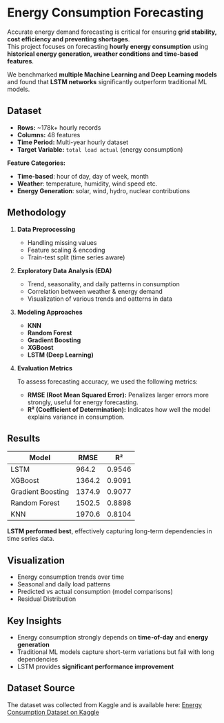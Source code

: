 # Energy Consumption Forecasting  

Accurate energy demand forecasting is critical for ensuring **grid stability, cost efficiency and preventing shortages**.  
This project focuses on forecasting **hourly energy consumption** using **historical energy generation, weather conditions and time-based features**.  

We benchmarked **multiple Machine Learning and Deep Learning models** and found that **LSTM networks** significantly outperform traditional ML models. 

## Dataset  

- **Rows:** ~178k+ hourly records  
- **Columns:** 48 features  
- **Time Period:** Multi-year hourly dataset  
- **Target Variable:** `total load actual` (energy consumption)  

**Feature Categories:**  
- **Time-based**: hour of day, day of week, month 
- **Weather**: temperature, humidity, wind speed etc.  
- **Energy Generation**: solar, wind, hydro, nuclear contributions

## Methodology  

1. **Data Preprocessing**  
   - Handling missing values  
   - Feature scaling & encoding  
   - Train-test split (time series aware)  

2. **Exploratory Data Analysis (EDA)**  
   - Trend, seasonality, and daily patterns in consumption  
   - Correlation between weather & energy demand  
   - Visualization of various trends and oatterns in data 

3. **Modeling Approaches**  
   - **KNN**  
   - **Random Forest**  
   - **Gradient Boosting**  
   - **XGBoost**  
   - **LSTM (Deep Learning)**

4. **Evaluation Metrics**
   
   To assess forecasting accuracy, we used the following metrics:
   - **RMSE (Root Mean Squared Error):** Penalizes larger errors more strongly, useful for energy forecasting.
   - **R² (Coefficient of Determination):** Indicates how well the model explains variance in consumption.  

## Results
| Model              | RMSE     | R²      |
|--------------------|----------|---------|
| LSTM               | 964.2    | 0.9546  |
| XGBoost            | 1364.2   | 0.9091  |
| Gradient Boosting  | 1374.9   | 0.9077  |
| Random Forest      | 1502.5   | 0.8898  |
| KNN                | 1970.6   | 0.8104  |

**LSTM performed best**, effectively capturing long-term dependencies in time series data.

## Visualization  

- Energy consumption trends over time  
- Seasonal and daily load patterns  
- Predicted vs actual consumption (model comparisons)
- Residual Distribution

## Key Insights  

- Energy consumption strongly depends on **time-of-day** and **energy generation**  
- Traditional ML models capture short-term variations but fail with long dependencies  
- LSTM provides **significant performance improvement**  

## Dataset Source  

The dataset was collected from Kaggle and is available here: [Energy Consumption Dataset on Kaggle](https://www.kaggle.com/datasets/nicholasjhana/energy-consumption-generation-prices-and-weather/)
